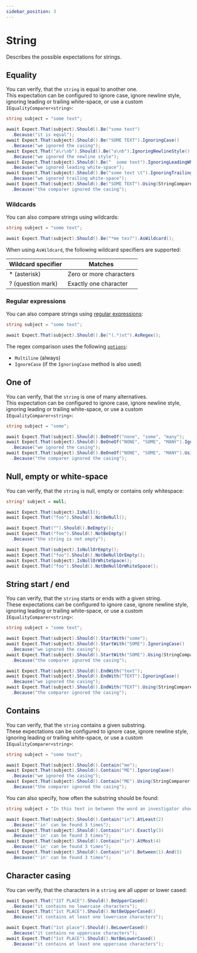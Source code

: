 ```yaml
---
sidebar_position: 3
---
```


# String

Describes the possible expectations for strings.

## Equality

You can verify, that the `string` is equal to another one.  
This expectation can be configured to ignore case, ignore newline style, ignoring leading or trailing white-space, or use a custom `IEqualityComparer<string>`:
```csharp
string subject = "some text";

await Expect.That(subject).Should().Be("some text")
  .Because("it is equal");
await Expect.That(subject).Should().Be("SOME TEXT").IgnoringCase()
  .Because("we ignored the casing");
await Expect.That("a\r\nb").Should().Be("a\nb").IgnoringNewlineStyle()
  .Because("we ignored the newline style");
await Expect.That(subject).Should().Be("  some text").IgnoringLeadingWhiteSpace()
  .Because("we ignored leading white-space");
await Expect.That(subject).Should().Be("some text \t").IgnoringTrailingWhiteSpace()
  .Because("we ignored trailing white-space");
await Expect.That(subject).Should().Be("SOME TEXT").Using(StringComparer.OrdinalIgnoreCase)
  .Because("the comparer ignored the casing");
```

### Wildcards

You can also compare strings using wildcards:
```csharp
string subject = "some text";

await Expect.That(subject).Should().Be("*me tex?").AsWildcard();
```

When using `AsWildcard`, the following wildcard specifiers are supported:

| Wildcard specifier | Matches                 |
|--------------------|-------------------------|
| * (asterisk)       | Zero or more characters |
| ? (question mark)  | Exactly one character   |

### Regular expressions

You can also compare strings using [regular expressions](https://learn.microsoft.com/en-us/dotnet/standard/base-types/regular-expressions):
```csharp
string subject = "some text";

await Expect.That(subject).Should().Be("(.*)xt").AsRegex();
```

The regex comparison uses the following [`options`](https://learn.microsoft.com/en-us/dotnet/api/system.text.regularexpressions.regexoptions?view=net-8.0#fields):
- `Multiline` (always)
- `IgnoreCase` (if the `IgnoringCase` method is also used)


## One of

You can verify, that the `string` is one of many alternatives.  
This expectation can be configured to ignore case, ignore newline style, ignoring leading or trailing white-space, or use a custom `IEqualityComparer<string>`:

```csharp
string subject = "some";

await Expect.That(subject).Should().BeOneOf("none", "some", "many");
await Expect.That(subject).Should().BeOneOf("NONE", "SOME", "MANY").IgnoringCase()
  .Because("we ignored the casing");
await Expect.That(subject).Should().BeOneOf("NONE", "SOME", "MANY").Using(StringComparer.OrdinalIgnoreCase)
  .Because("the comparer ignored the casing");
```


## Null, empty or white-space

You can verify, that the `string` is null, empty or contains only whitespace:
```csharp
string? subject = null;

await Expect.That(subject).IsNull();
await Expect.That("foo").Should().NotBeNull();

await Expect.That("").Should().BeEmpty();
await Expect.That("foo").Should().NotBeEmpty()
  .Because("the string is not empty");

await Expect.That(subject).IsNullOrEmpty();
await Expect.That("foo").Should().NotBeNullOrEmpty();
await Expect.That(subject).IsNullOrWhiteSpace();
await Expect.That("foo").Should().NotBeNullOrWhiteSpace();
```


## String start / end

You can verify, that the `string` starts or ends with a given string.  
These expectations can be configured to ignore case, ignore newline style, ignoring leading or trailing white-space, or use a custom `IEqualityComparer<string>`:
```csharp
string subject = "some text";

await Expect.That(subject).Should().StartWith("some");
await Expect.That(subject).Should().StartWith("SOME").IgnoringCase()
  .Because("we ignored the casing");
await Expect.That(subject).Should().StartWith("SOME").Using(StringComparer.OrdinalIgnoreCase)
  .Because("the comparer ignored the casing");

await Expect.That(subject).Should().EndWith("text");
await Expect.That(subject).Should().EndWith("TEXT").IgnoringCase()
  .Because("we ignored the casing");
await Expect.That(subject).Should().EndWith("TEXT").Using(StringComparer.OrdinalIgnoreCase)
  .Because("the comparer ignored the casing");
```


## Contains

You can verify, that the `string` contains a given substring.  
These expectations can be configured to ignore case, ignore newline style, ignoring leading or trailing white-space, or use a custom `IEqualityComparer<string>`:
```csharp
string subject = "some text";

await Expect.That(subject).Should().Contain("me");
await Expect.That(subject).Should().Contain("ME").IgnoringCase()
  .Because("we ignored the casing");
await Expect.That(subject).Should().Contain("ME").Using(StringComparer.OrdinalIgnoreCase)
  .Because("the comparer ignored the casing");
```

You can also specify, how often the substring should be found:
```csharp
string subject = "In this text in between the word an investigator should find the word 'IN' multiple times.";

await Expect.That(subject).Should().Contain("in").AtLeast(2)
  .Because("'in' can be found 3 times");
await Expect.That(subject).Should().Contain("in").Exactly(3)
  .Because("'in' can be found 3 times");
await Expect.That(subject).Should().Contain("in").AtMost(4)
  .Because("'in' can be found 3 times");
await Expect.That(subject).Should().Contain("in").Between(1).And(5)
  .Because("'in' can be found 3 times");
```


## Character casing

You can verify, that the characters in a `string` are all upper or lower cased:
```csharp
await Expect.That("1ST PLACE").Should().BeUpperCased()
  .Because("it contains no lowercase characters");
await Expect.That("1st PLACE").Should().NotBeUpperCased()
  .Because("it contains at least one lowercase characters");

await Expect.That("1st place").Should().BeLowerCased()
  .Because("it contains no uppercase characters");
await Expect.That("1st PLACE").Should().NotBeLowerCased()
  .Because("it contains at least one uppercase characters");
```
